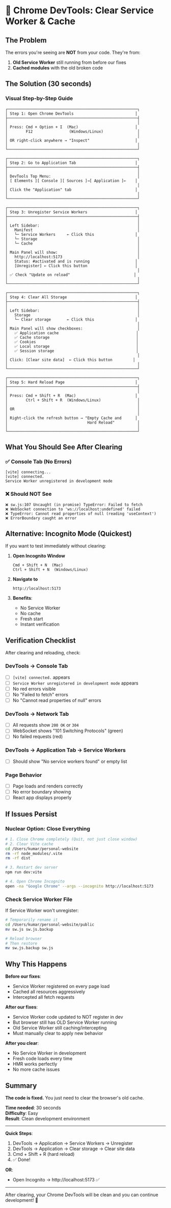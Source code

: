 # 🧹 Chrome DevTools: Clear Service Worker & Cache

## The Problem

The errors you're seeing are **NOT** from your code. They're from:
1. **Old Service Worker** still running from before our fixes
2. **Cached modules** with the old broken code

## The Solution (30 seconds)

### Visual Step-by-Step Guide

```
┌─────────────────────────────────────────────────────────┐
│ Step 1: Open Chrome DevTools                           │
├─────────────────────────────────────────────────────────┤
│                                                         │
│ Press: Cmd + Option + I  (Mac)                         │
│        F12                (Windows/Linux)               │
│                                                         │
│ OR right-click anywhere → "Inspect"                    │
│                                                         │
└─────────────────────────────────────────────────────────┘

┌─────────────────────────────────────────────────────────┐
│ Step 2: Go to Application Tab                          │
├─────────────────────────────────────────────────────────┤
│                                                         │
│ DevTools Top Menu:                                      │
│ [ Elements ][ Console ][ Sources ]→[ Application ]←    │
│                                                         │
│ Click the "Application" tab                            │
│                                                         │
└─────────────────────────────────────────────────────────┘

┌─────────────────────────────────────────────────────────┐
│ Step 3: Unregister Service Workers                     │
├─────────────────────────────────────────────────────────┤
│                                                         │
│ Left Sidebar:                                           │
│   Manifest                                              │
│   └─ Service Workers     ← Click this                  │
│   └─ Storage                                            │
│   └─ Cache                                              │
│                                                         │
│ Main Panel will show:                                   │
│   http://localhost:5173                                 │
│   Status: #activated and is running                    │
│   [Unregister] ← Click this button                     │
│                                                         │
│ ✅ Check "Update on reload"                            │
│                                                         │
└─────────────────────────────────────────────────────────┘

┌─────────────────────────────────────────────────────────┐
│ Step 4: Clear All Storage                              │
├─────────────────────────────────────────────────────────┤
│                                                         │
│ Left Sidebar:                                           │
│   Storage                                               │
│   └─ Clear storage       ← Click this                  │
│                                                         │
│ Main Panel will show checkboxes:                        │
│   ✅ Application cache                                  │
│   ✅ Cache storage                                      │
│   ✅ Cookies                                            │
│   ✅ Local storage                                      │
│   ✅ Session storage                                    │
│                                                         │
│ Click: [Clear site data]  ← Click this button         │
│                                                         │
└─────────────────────────────────────────────────────────┘

┌─────────────────────────────────────────────────────────┐
│ Step 5: Hard Reload Page                               │
├─────────────────────────────────────────────────────────┤
│                                                         │
│ Press: Cmd + Shift + R  (Mac)                          │
│        Ctrl + Shift + R  (Windows/Linux)                │
│                                                         │
│ OR                                                      │
│                                                         │
│ Right-click the refresh button → "Empty Cache and      │
│                                   Hard Reload"          │
│                                                         │
└─────────────────────────────────────────────────────────┘
```

## What You Should See After Clearing

### ✅ Console Tab (No Errors)
```
[vite] connecting...
[vite] connected.
Service Worker unregistered in development mode
```

### ❌ Should NOT See
```
❌ sw.js:107 Uncaught (in promise) TypeError: Failed to fetch
❌ WebSocket connection to 'ws://localhost:undefined' failed
❌ TypeError: Cannot read properties of null (reading 'useContext')
❌ ErrorBoundary caught an error
```

## Alternative: Incognito Mode (Quickest)

If you want to test immediately without clearing:

1. **Open Incognito Window**
   ```
   Cmd + Shift + N  (Mac)
   Ctrl + Shift + N  (Windows/Linux)
   ```

2. **Navigate to**
   ```
   http://localhost:5173
   ```

3. **Benefits**:
   - No Service Worker
   - No cache
   - Fresh start
   - Instant verification

## Verification Checklist

After clearing and reloading, check:

### DevTools → Console Tab
- [ ] `[vite] connected.` appears
- [ ] `Service Worker unregistered in development mode` appears
- [ ] No red errors visible
- [ ] No "Failed to fetch" errors
- [ ] No "Cannot read properties of null" errors

### DevTools → Network Tab
- [ ] All requests show `200 OK` or `304`
- [ ] WebSocket shows "101 Switching Protocols" (green)
- [ ] No failed requests (red)

### DevTools → Application Tab → Service Workers
- [ ] Should show "No service workers found" or empty list

### Page Behavior
- [ ] Page loads and renders correctly
- [ ] No error boundary showing
- [ ] React app displays properly

## If Issues Persist

### Nuclear Option: Close Everything

```bash
# 1. Close Chrome completely (Quit, not just close window)
# 2. Clear Vite cache
cd /Users/kumar/personal-website
rm -rf node_modules/.vite
rm -rf dist

# 3. Restart dev server
npm run dev:vite

# 4. Open Chrome Incognito
open -na "Google Chrome" --args --incognito http://localhost:5173
```

### Check Service Worker File

If Service Worker won't unregister:

```bash
# Temporarily rename it
cd /Users/kumar/personal-website/public
mv sw.js sw.js.backup

# Reload browser
# Then restore
mv sw.js.backup sw.js
```

## Why This Happens

**Before our fixes**:
- Service Worker registered on every page load
- Cached all resources aggressively
- Intercepted all fetch requests

**After our fixes**:
- Service Worker code updated to NOT register in dev
- But browser still has OLD Service Worker running
- Old Service Worker still caching/intercepting
- Must manually clear to apply new behavior

**After you clear**:
- No Service Worker in development
- Fresh code loads every time
- HMR works perfectly
- No more cache issues

## Summary

**The code is fixed.** You just need to clear the browser's old cache.

**Time needed**: 30 seconds  
**Difficulty**: Easy  
**Result**: Clean development environment  

---

**Quick Steps**:
1. DevTools → Application → Service Workers → Unregister
2. DevTools → Application → Clear storage → Clear site data
3. Cmd + Shift + R (hard reload)
4. ✅ Done!

**OR**:
- Open Incognito → http://localhost:5173 ✅

---

After clearing, your Chrome DevTools will be clean and you can continue development! 🚀


